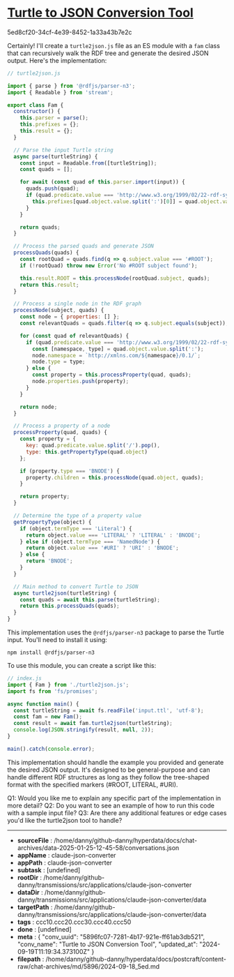 # [Turtle to JSON Conversion Tool](https://claude.ai/chat/5896fc07-7281-4b17-921e-ff61ab3db521)

5ed8cf20-34cf-4e39-8452-1a33a43b7e2c

 Certainly! I'll create a `turtle2json.js` file as an ES module with a `fam` class that can recursively walk the RDF tree and generate the desired JSON output. Here's the implementation:

```javascript
// turtle2json.js

import { parse } from '@rdfjs/parser-n3';
import { Readable } from 'stream';

export class Fam {
  constructor() {
    this.parser = parse();
    this.prefixes = {};
    this.result = {};
  }

  // Parse the input Turtle string
  async parse(turtleString) {
    const input = Readable.from([turtleString]);
    const quads = [];

    for await (const quad of this.parser.import(input)) {
      quads.push(quad);
      if (quad.predicate.value === 'http://www.w3.org/1999/02/22-rdf-syntax-ns#type') {
        this.prefixes[quad.object.value.split(':')[0]] = quad.object.value.split(':')[1];
      }
    }

    return quads;
  }

  // Process the parsed quads and generate JSON
  processQuads(quads) {
    const rootQuad = quads.find(q => q.subject.value === '#ROOT');
    if (!rootQuad) throw new Error('No #ROOT subject found');

    this.result.ROOT = this.processNode(rootQuad.subject, quads);
    return this.result;
  }

  // Process a single node in the RDF graph
  processNode(subject, quads) {
    const node = { properties: [] };
    const relevantQuads = quads.filter(q => q.subject.equals(subject));

    for (const quad of relevantQuads) {
      if (quad.predicate.value === 'http://www.w3.org/1999/02/22-rdf-syntax-ns#type') {
        const [namespace, type] = quad.object.value.split(':');
        node.namespace = `http://xmlns.com/${namespace}/0.1/`;
        node.type = type;
      } else {
        const property = this.processProperty(quad, quads);
        node.properties.push(property);
      }
    }

    return node;
  }

  // Process a property of a node
  processProperty(quad, quads) {
    const property = {
      key: quad.predicate.value.split('/').pop(),
      type: this.getPropertyType(quad.object)
    };

    if (property.type === 'BNODE') {
      property.children = this.processNode(quad.object, quads);
    }

    return property;
  }

  // Determine the type of a property value
  getPropertyType(object) {
    if (object.termType === 'Literal') {
      return object.value === 'LITERAL' ? 'LITERAL' : 'BNODE';
    } else if (object.termType === 'NamedNode') {
      return object.value === '#URI' ? 'URI' : 'BNODE';
    } else {
      return 'BNODE';
    }
  }

  // Main method to convert Turtle to JSON
  async turtle2json(turtleString) {
    const quads = await this.parse(turtleString);
    return this.processQuads(quads);
  }
}
```

This implementation uses the `@rdfjs/parser-n3` package to parse the Turtle input. You'll need to install it using:

```
npm install @rdfjs/parser-n3
```

To use this module, you can create a script like this:

```javascript
// index.js
import { Fam } from './turtle2json.js';
import fs from 'fs/promises';

async function main() {
  const turtleString = await fs.readFile('input.ttl', 'utf-8');
  const fam = new Fam();
  const result = await fam.turtle2json(turtleString);
  console.log(JSON.stringify(result, null, 2));
}

main().catch(console.error);
```

This implementation should handle the example you provided and generate the desired JSON output. It's designed to be general-purpose and can handle different RDF structures as long as they follow the tree-shaped format with the specified markers (#ROOT, LITERAL, #URI).

Q1: Would you like me to explain any specific part of the implementation in more detail?
Q2: Do you want to see an example of how to run this code with a sample input file?
Q3: Are there any additional features or edge cases you'd like the turtle2json tool to handle?

---

* **sourceFile** : /home/danny/github-danny/hyperdata/docs/chat-archives/data-2025-01-25-12-45-58/conversations.json
* **appName** : claude-json-converter
* **appPath** : claude-json-converter
* **subtask** : [undefined]
* **rootDir** : /home/danny/github-danny/transmissions/src/applications/claude-json-converter
* **dataDir** : /home/danny/github-danny/transmissions/src/applications/claude-json-converter/data
* **targetPath** : /home/danny/github-danny/transmissions/src/applications/claude-json-converter/data
* **tags** : ccc10.ccc20.ccc30.ccc40.ccc50
* **done** : [undefined]
* **meta** : {
  "conv_uuid": "5896fc07-7281-4b17-921e-ff61ab3db521",
  "conv_name": "Turtle to JSON Conversion Tool",
  "updated_at": "2024-09-19T11:19:34.373100Z"
}
* **filepath** : /home/danny/github-danny/hyperdata/docs/postcraft/content-raw/chat-archives/md/5896/2024-09-18_5ed.md